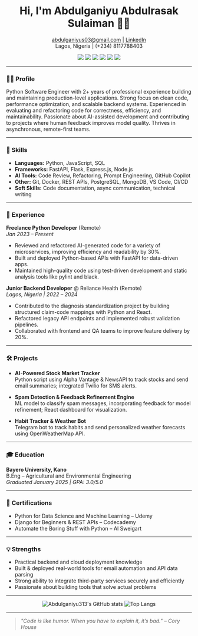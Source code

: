 <!--
Hi there 👋
Welcome to my GitHub profile!
-->

<h1 align="center">Hi, I'm Abdulganiyu Abdulrasak Sulaiman 👨‍💻</h1>
<p align="center">
  <a href="mailto:abdulganiyus03@gmail.com">abdulganiyus03@gmail.com</a> |
  <a href="https://www.linkedin.com/in/abdulganiyu-abdulrasak-sulaiman-6b8769224">LinkedIn</a> <br>
  Lagos, Nigeria | (+234) 8117788403
</p>

<!-- Professional/classic badges centered with HTML -->
<p align="center">
  <img src="https://img.shields.io/badge/python-3670A0?style=flat-square&logo=python&logoColor=ffdd54" />
  <img src="https://img.shields.io/badge/FastAPI-005571?style=flat-square&logo=fastapi" />
  <img src="https://img.shields.io/badge/Docker-2496ED?style=flat-square&logo=docker&logoColor=white" />
  <img src="https://img.shields.io/badge/PostgreSQL-316192?style=flat-square&logo=postgresql&logoColor=white" />
  <img src="https://img.shields.io/badge/Node.js-339933?style=flat-square&logo=nodedotjs&logoColor=white" />
  <img src="https://img.shields.io/badge/JavaScript-F7DF1E?style=flat-square&logo=javascript&logoColor=black" />
</p>

---

### 🧑‍💻 **Profile**

Python Software Engineer with 2+ years of professional experience building and maintaining production-level applications. Strong focus on clean code, performance optimization, and scalable backend systems. Experienced in evaluating and refactoring code for correctness, efficiency, and maintainability. Passionate about AI-assisted development and contributing to projects where human feedback improves model quality. Thrives in asynchronous, remote-first teams.

---

### 🚀 **Skills**

- **Languages:** Python, JavaScript, SQL  
- **Frameworks:** FastAPI, Flask, Express.js, Node.js  
- **AI Tools:** Code Review, Refactoring, Prompt Engineering, GitHub Copilot  
- **Other:** Git, Docker, REST APIs, PostgreSQL, MongoDB, VS Code, CI/CD  
- **Soft Skills:** Code documentation, async communication, technical writing  

---

### 💼 **Experience**

**Freelance Python Developer** (Remote)  
_Jan 2023 – Present_

- Reviewed and refactored AI-generated code for a variety of microservices, improving efficiency and readability by 30%.
- Built and deployed Python-based APIs with FastAPI for data-driven apps.
- Maintained high-quality code using test-driven development and static analysis tools like pylint and black.

**Junior Backend Developer** @ Reliance Health (Remote)  
_Lagos, Nigeria | 2022 – 2024_

- Contributed to the diagnosis standardization project by building structured claim-code mappings with Python and React.
- Refactored legacy API endpoints and implemented robust validation pipelines.
- Collaborated with frontend and QA teams to improve feature delivery by 20%.

---

### 🛠️ **Projects**

- **AI-Powered Stock Market Tracker**  
  Python script using Alpha Vantage & NewsAPI to track stocks and send email summaries; integrated Twilio for SMS alerts.

- **Spam Detection & Feedback Refinement Engine**  
  ML model to classify spam messages, incorporating feedback for model refinement; React dashboard for visualization.

- **Habit Tracker & Weather Bot**  
  Telegram bot to track habits and send personalized weather forecasts using OpenWeatherMap API.

---

### 🎓 **Education**

**Bayero University, Kano**  
B.Eng – Agricultural and Environmental Engineering  
_Graduated January 2025 | GPA: 3.0/5.0_

---

### 📜 **Certifications**

- Python for Data Science and Machine Learning – Udemy  
- Django for Beginners & REST APIs – Codecademy  
- Automate the Boring Stuff with Python – Al Sweigart  

---

### 💡 **Strengths**

- Practical backend and cloud deployment knowledge
- Built & deployed real-world tools for email automation and API data parsing
- Strong ability to integrate third-party services securely and efficiently
- Passionate about building tools that solve actual problems

---

<!-- Onedark theme for GitHub stats cards -->
<p align="center">
  <img src="https://github-readme-stats.vercel.app/api?username=Abdulganiyu313&show_icons=true&theme=onedark" alt="Abdulganiyu313's GitHub stats" />
  <img src="https://github-readme-stats.vercel.app/api/top-langs/?username=Abdulganiyu313&layout=compact&theme=onedark" alt="Top Langs" />
</p>

---

<blockquote>
  <em>"Code is like humor. When you have to explain it, it’s bad." – Cory House</em>
</blockquote>
